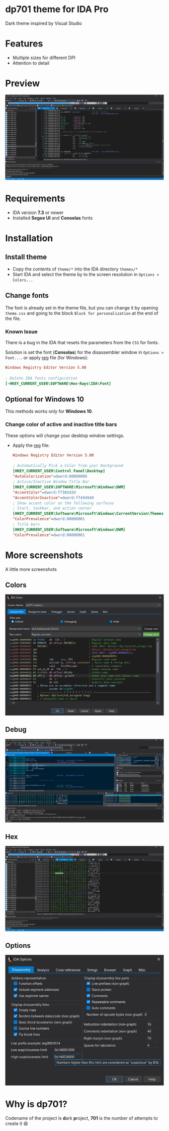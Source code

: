 # dp701 theme for IDA Pro
Dark theme inspired by Visual Studio

# Features

- Multiple sizes for different DPI
- Attention to detail

# Preview

![](screenshots/theme-preview.png)

# Requirements

- IDA version **7.3** or newer
- Installed **Segoe UI** and **Consolas** fonts

# Installation

## Install theme

- Copy the contents of `theme/*` into the IDA directory `themes/*`
- Start IDA and select the theme by to the screen resolution in `Options > Colors...`

## Change fonts

The font is already set in the theme file, but you can change it by opening `theme.css` and going to the block `Block for personalization` at the end of the file.

### Known Issue

There is a bug in the IDA that resets the parameters from the `CSS` for fonts.

Solution is set the font (**Consolas**) for the disassembler window in `Options > Font...`.  or apply [reg](https://wiki.winehq.org/Regedit) file (for Windows):

```ini
Windows Registry Editor Version 5.00

; Delete IDA fonts configuration
[-HKEY_CURRENT_USER\SOFTWARE\Hex-Rays\IDA\Font]
```

## Optional for Windows 10

This methods works only for **Windows 10**.

### Change color of active and inactive title bars

These options will change your desktop window settings.

- Apply the [reg](https://wiki.winehq.org/Regedit) file:

  ```ini
  Windows Registry Editor Version 5.00
  
  ; Automatically Pick a Color from your Background
  [HKEY_CURRENT_USER\Control Panel\Desktop]
  "AutoColorization"=dword:00000000
  ; Active/Inactive Window Title Bar
  [HKEY_CURRENT_USER\SOFTWARE\Microsoft\Windows\DWM]
  "AccentColor"=dword:ff302d2d
  "AccentColorInactive"=dword:ff494949
  ; Show accent color on the following surfaces
  ; Start, taskbar, and action center
  [HKEY_CURRENT_USER\Software\Microsoft\Windows\CurrentVersion\Themes\Personalize]
  "ColorPrevalence"=dword:00000001
  ; Title bars
  [HKEY_CURRENT_USER\Software\Microsoft\Windows\DWM]
  "ColorPrevalence"=dword:00000001
  ```

# More screenshots

A little more screenshots

## Colors

![](screenshots/colors-preview.png)

## Debug

![](screenshots/debug-preview.png)

## Hex

![](screenshots/hex-preview.png)

## Options

![](screenshots/options-preview.png)

# Why is dp701?

Codename of the project is **d**ark **p**roject, **701** is the number of attempts to create it :smile:

